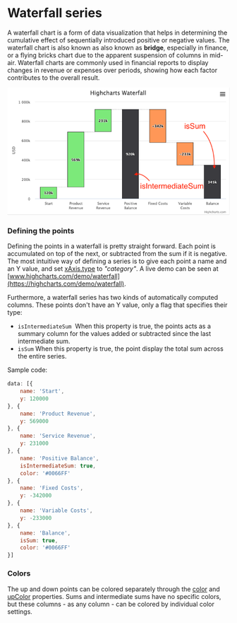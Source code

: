 Waterfall series
================

A waterfall chart is a form of data visualization that helps in determining the
cumulative effect of sequentially introduced positive or negative values. The
waterfall chart is also known as also known as **bridge**, especially in
finance, or a flying bricks chart due to the apparent suspension of columns in
mid-air. Waterfall charts are commonly used in financial reports to display
changes in revenue or expenses over periods, showing how each factor contributes
to the overall result.

![waterfall.png](waterfall.png)

### Defining the points

Defining the points in a waterfall is pretty straight forward. Each point is accumulated on top of the next, or subtracted from the sum if it is negative. The most intuitive way of defining a series is to give each point a name and an Y value, and set [xAxis.type](https://api.highcharts.com/highcharts/xAxis.type) to _"category"_. A live demo can be seen at [www.highcharts.com/demo/waterfall](https://highcharts.com/demo/waterfall).

Furthermore, a waterfall series has two kinds of automatically computed columns. These points don't have an Y value, only a flag that specifies their type:

*   `isIntermediateSum` 
    When this property is true, the points acts as a summary column for the values added or subtracted since the last intermediate sum.
*   `isSum`
    When this property is true, the point display the total sum across the entire series.

Sample code:

```js
data: [{
    name: 'Start',
    y: 120000
}, {
    name: 'Product Revenue',
    y: 569000
}, {
    name: 'Service Revenue',
    y: 231000
}, {
    name: 'Positive Balance',
    isIntermediateSum: true,
    color: '#0066FF'
}, {
    name: 'Fixed Costs',
    y: -342000
}, {
    name: 'Variable Costs',
    y: -233000
}, {
    name: 'Balance',
    isSum: true,
    color: '#0066FF'
}]
```

### Colors

The up and down points can be colored separately through the [color](https://api.highcharts.com/highcharts/plotOptions.waterfall.color) and [upColor](https://api.highcharts.com/highcharts/plotOptions.waterfall.upColor) properties. Sums and intermediate sums have no specific colors, but these columns - as any column - can be colored by individual color settings.
